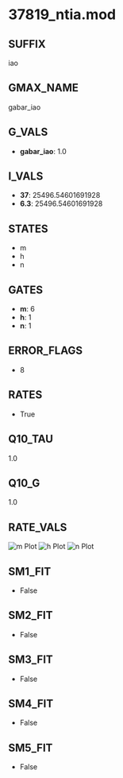 # 37819_ntia.mod

## SUFFIX

iao

## GMAX_NAME

gabar_iao

## G_VALS

- **gabar_iao**: 1.0

## I_VALS

- **37**: 25496.54601691928
- **6.3**: 25496.54601691928

## STATES

- m
- h
- n

## GATES

- **m**: 6
- **h**: 1
- **n**: 1

## ERROR_FLAGS

- 8

## RATES

- True

## Q10_TAU

1.0

## Q10_G

1.0

## RATE_VALS

![m Plot](/Users/pbozelos/Dropbox/icg-Chai-Panos/supermodels/output_markdown_files/K/37819_ntia.mod/images/m.png)
![h Plot](/Users/pbozelos/Dropbox/icg-Chai-Panos/supermodels/output_markdown_files/K/37819_ntia.mod/images/h.png)
![n Plot](/Users/pbozelos/Dropbox/icg-Chai-Panos/supermodels/output_markdown_files/K/37819_ntia.mod/images/n.png)

## SM1_FIT

- False

## SM2_FIT

- False

## SM3_FIT

- False

## SM4_FIT

- False

## SM5_FIT

- False


